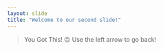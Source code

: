```yaml
---
layout: slide
title: "Welcome to our second slide!"
---
```

> You Got This! :wink:
Use the left arrow to go back!
